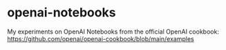 # openai-notebooks
My experiments on OpenAI Notebooks from the official OpenAI cookbook: https://github.com/openai/openai-cookbook/blob/main/examples
